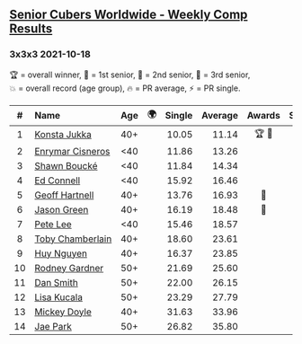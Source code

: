 <style>table {white-space: nowrap;}</style>
<link rel="stylesheet" type="text/css" href="/scw-comp/css/flags.css" />

## [Senior Cubers Worldwide - Weekly Comp Results](/scw-comp/results/)
### 3x3x3 2021-10-18

<span style="white-space: nowrap;">🏆 = overall winner</span>, <span style="white-space: nowrap;">🥇 = 1st senior</span>, <span style="white-space: nowrap;">🥈 = 2nd senior</span>, <span style="white-space: nowrap;">🥉 = 3rd senior</span>, <span style="white-space: nowrap;">💥 = overall record (age group)</span>, <span style="white-space: nowrap;">🔥 = PR average</span>, <span style="white-space: nowrap;">⚡ = PR single</span>.

| # | Name | Age | 🌍 | Single | Average | Awards | Solve 1 | Solve 2 | Solve 3 | Solve 4 | Solve 5 | Video |
| :--: | :-- | :--: | :--: | --: | --: | :--: | --: | --: | --: | --: | --: | :-- |
| 1 | [Konsta Jukka](../../persons/konsta_jukka/333.md) | 40+ | <i class="flag flag-FI" /> | 10.05 | 11.14 | 🏆 🥇 | 11.17 | 10.99 | 11.26 | 14.10 | 10.05 | [Desktop](https://www.facebook.com/events/261213032615951/permalink/270249691712285) / [Mobile](https://m.facebook.com/events/261213032615951?view=permalink&id=270249691712285) |
| 2 | [Enrymar Cisneros](../../persons/enrymar_cisneros/333.md) | <40 | <i class="flag flag-VE" /> | 11.86 | 13.26 |  | 11.86 | 12.41 | 14.28 | 15.53 | 13.10 | [Desktop](https://www.facebook.com/events/261213032615951/permalink/270034938400427) / [Mobile](https://m.facebook.com/events/261213032615951?view=permalink&id=270034938400427) |
| 3 | [Shawn Boucké](../../persons/shawn_boucke/333.md) | <40 | <i class="flag flag-US" /> | 11.84 | 14.34 |  | 13.00 | 16.01 | 15.90 | 11.84 | 14.12 | [Desktop](https://www.facebook.com/events/261213032615951/permalink/266175712119683) / [Mobile](https://m.facebook.com/events/261213032615951?view=permalink&id=266175712119683) |
| 4 | [Ed Connell](../../persons/ed_connell/333.md) | <40 | <i class="flag flag-IE" /> | 15.92 | 16.46 |  | 16.97 | 16.20 | 15.92 | 16.36 | 16.83 | [Desktop](https://www.facebook.com/events/261213032615951/permalink/265375388866382) / [Mobile](https://m.facebook.com/events/261213032615951?view=permalink&id=265375388866382) |
| 5 | [Geoff Hartnell](../../persons/geoff_hartnell/333.md) | 40+ | <i class="flag flag-GB" /> | 13.76 | 16.93 | 🥈 | 19.00 | 13.76 | 21.10 | 17.05 | 14.75 | [Desktop](https://www.facebook.com/events/261213032615951/permalink/266312122106042) / [Mobile](https://m.facebook.com/events/261213032615951?view=permalink&id=266312122106042) |
| 6 | [Jason Green](../../persons/jason_green/333.md) | 40+ | <i class="flag flag-US" /> | 16.19 | 18.48 | 🥉 | 16.19 | 18.47 | 18.49 | 20.28 | 18.48 | [Desktop](https://www.facebook.com/jasongreenbowler/videos/445434570349082) / [Mobile](https://m.facebook.com/jasongreenbowler/videos/445434570349082) |
| 7 | [Pete Lee](../../persons/pete_lee/333.md) | <40 | <i class="flag flag-GB" /> | 15.46 | 18.57 |  | 17.45 | 15.46 | 19.16 | 19.09 | 19.86 | [Desktop](https://www.facebook.com/events/261213032615951/permalink/266093355461252) / [Mobile](https://m.facebook.com/events/261213032615951?view=permalink&id=266093355461252) |
| 8 | [Toby Chamberlain](../../persons/toby_chamberlain/333.md) | 40+ | <i class="flag flag-AU" /> | 18.60 | 23.61 |  | 31.43 | 18.60 | 25.75 | 26.25 | 18.83 | [Desktop](https://www.facebook.com/520891933/videos/227538746139505) / [Mobile](https://m.facebook.com/520891933/videos/227538746139505) |
| 9 | [Huy Nguyen](../../persons/huy_nguyen/333.md) | 40+ | <i class="flag flag-CA" /> | 16.37 | 23.85 |  | 19.33 | 27.76 | 16.37 | 24.47 | 39.77 | [Desktop](https://www.facebook.com/events/261213032615951/permalink/265570402180214) / [Mobile](https://m.facebook.com/events/261213032615951?view=permalink&id=265570402180214) |
| 10 | [Rodney Gardner](../../persons/rodney_gardner/333.md) | 50+ | <i class="flag flag-US" /> | 21.69 | 25.60 |  | 30.01 | 23.39 | 28.51 | 21.69 | 24.89 | [Desktop](https://www.facebook.com/events/261213032615951/permalink/270074341729820) / [Mobile](https://m.facebook.com/events/261213032615951?view=permalink&id=270074341729820) |
| 11 | [Dan Smith](../../persons/dan_smith/333.md) | 50+ | <i class="flag flag-US" /> | 22.00 | 26.15 |  | 22.00 | 26.10 | 26.31 | 31.69 | 26.04 | [Desktop](https://www.facebook.com/events/261213032615951/permalink/269620588441862) / [Mobile](https://m.facebook.com/events/261213032615951?view=permalink&id=269620588441862) |
| 12 | [Lisa Kucala](../../persons/lisa_kucala/333.md) | 50+ | <i class="flag flag-US" /> | 23.29 | 27.79 |  | 28.64 | 23.29 | 30.89 | 25.70 | 29.03 | [Desktop](https://www.facebook.com/events/261213032615951/permalink/266968842040370) / [Mobile](https://m.facebook.com/events/261213032615951?view=permalink&id=266968842040370) |
| 13 | [Mickey Doyle](../../persons/mickey_doyle/333.md) | 40+ | <i class="flag flag-US" /> | 31.63 | 33.96 |  | 33.10 | 34.07 | 31.63 | 37.61 | 34.70 | [Desktop](https://www.facebook.com/events/261213032615951/permalink/269499881787266) / [Mobile](https://m.facebook.com/events/261213032615951?view=permalink&id=269499881787266) |
| 14 | [Jae Park](../../persons/jae_park/333.md) | 50+ | <i class="flag flag-US" /> | 26.82 | 35.80 |  | 38.07 | 40.03 | 41.34 | 26.82 | 29.31 | [Desktop](https://www.facebook.com/events/261213032615951/permalink/265784032158851) / [Mobile](https://m.facebook.com/events/261213032615951?view=permalink&id=265784032158851) |

<!-- Global site tag (gtag.js) - Google Analytics -->
<script async src="https://www.googletagmanager.com/gtag/js?id=UA-86348435-3"></script>
<script>window.dataLayer = window.dataLayer || []; function gtag() {dataLayer.push(arguments);} gtag('js', new Date()); gtag('config', 'UA-86348435-3');</script>
